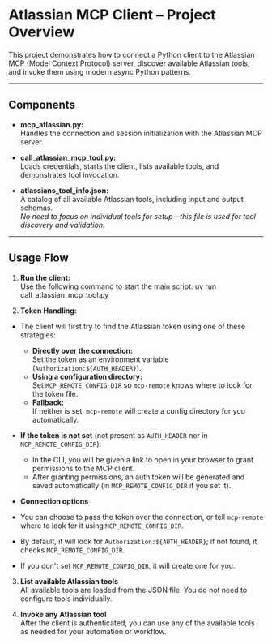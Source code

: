 # Atlassian MCP Client – Project Overview

This project demonstrates how to connect a Python client to the Atlassian MCP (Model Context Protocol) server, discover available Atlassian tools, and invoke them using modern async Python patterns.

---

## Components

- **mcp_atlassian.py:**  
  Handles the connection and session initialization with the Atlassian MCP server.

- **call_atlassian_mcp_tool.py:**  
  Loads credentials, starts the client, lists available tools, and demonstrates tool invocation.

- **atlassians_tool_info.json:**  
  A catalog of all available Atlassian tools, including input and output schemas.  
  _No need to focus on individual tools for setup—this file is used for tool discovery and validation._

---

## Usage Flow

1. **Run the client:**  
   Use the following command to start the main script:
uv run call_atlassian_mcp_tool.py


2. **Token Handling:**

- The client will first try to find the Atlassian token using one of these strategies:
  - **Directly over the connection:**  
    Set the token as an environment variable (`Authorization:${AUTH_HEADER}`).
  - **Using a configuration directory:**  
    Set `MCP_REMOTE_CONFIG_DIR` so `mcp-remote` knows where to look for the token file.
  - **Fallback:**  
    If neither is set, `mcp-remote` will create a config directory for you automatically.

- **If the token is not set** (not present as `AUTH_HEADER` nor in `MCP_REMOTE_CONFIG_DIR`):  
  - In the CLI, you will be given a link to open in your browser to grant permissions to the MCP client.
  - After granting permissions, an auth token will be generated and saved automatically (in `MCP_REMOTE_CONFIG_DIR` if you set it).

- **Connection options**
 - You can choose to pass the token over the connection, or tell `mcp-remote` where to look for it using `MCP_REMOTE_CONFIG_DIR`.
 - By default, it will look for `Authorization:${AUTH_HEADER}`; if not found, it checks `MCP_REMOTE_CONFIG_DIR`.
 - If you don't set `MCP_REMOTE_CONFIG_DIR`, it will create one for you.

3. **List available Atlassian tools**  
All available tools are loaded from the JSON file. You do not need to configure tools individually.

4. **Invoke any Atlassian tool**  
After the client is authenticated, you can use any of the available tools as needed for your automation or workflow.

